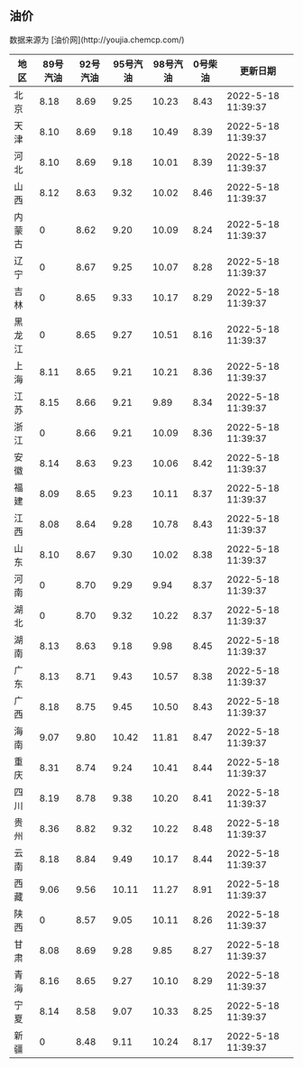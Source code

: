 
<!DOCTYPE html>
<html lang="zh-cn">
<head>
<link href="https://cdn.jsdelivr.net/gh/RookieFanzk/link/github.css" rel="stylesheet">
</head>

<body>
<h2>油价</h2>
<p>数据来源为 [油价网](http://youjia.chemcp.com/) </p>
<table>
<thead>
<tr>
<th>地区</th>
<th>89号汽油</th>
<th>92号汽油</th>
<th>95号汽油</th>
<th>98号汽油</th>
<th>0号柴油</th>
<th>更新日期</th>
</tr>
</thead>
<tbody>
<tr>
<td>北京</td>
<td>8.18</td>
<td>8.69</td>
<td>9.25</td>
<td>10.23</td>
<td>8.43</td>
<td>2022-5-18 11:39:37</td>
</tr>
<tr>
<td>天津</td>
<td>8.10</td>
<td>8.69</td>
<td>9.18</td>
<td>10.49</td>
<td>8.39</td>
<td>2022-5-18 11:39:37</td>
</tr>
<tr>
<td>河北</td>
<td>8.10</td>
<td>8.69</td>
<td>9.18</td>
<td>10.01</td>
<td>8.39</td>
<td>2022-5-18 11:39:37</td>
</tr>
<tr>
<td>山西</td>
<td>8.12</td>
<td>8.63</td>
<td>9.32</td>
<td>10.02</td>
<td>8.46</td>
<td>2022-5-18 11:39:37</td>
</tr>
<tr>
<td>内蒙古</td>
<td>0</td>
<td>8.62</td>
<td>9.20</td>
<td>10.09</td>
<td>8.24</td>
<td>2022-5-18 11:39:37</td>
</tr>
<tr>
<td>辽宁</td>
<td>0</td>
<td>8.67</td>
<td>9.25</td>
<td>10.07</td>
<td>8.28</td>
<td>2022-5-18 11:39:37</td>
</tr>
<tr>
<td>吉林</td>
<td>0</td>
<td>8.65</td>
<td>9.33</td>
<td>10.17</td>
<td>8.29</td>
<td>2022-5-18 11:39:37</td>
</tr>
<tr>
<td>黑龙江</td>
<td>0</td>
<td>8.65</td>
<td>9.27</td>
<td>10.51</td>
<td>8.16</td>
<td>2022-5-18 11:39:37</td>
</tr>
<tr>
<td>上海</td>
<td>8.11</td>
<td>8.65</td>
<td>9.21</td>
<td>10.21</td>
<td>8.36</td>
<td>2022-5-18 11:39:37</td>
</tr>
<tr>
<td>江苏</td>
<td>8.15</td>
<td>8.66</td>
<td>9.21</td>
<td>9.89</td>
<td>8.34</td>
<td>2022-5-18 11:39:37</td>
</tr>
<tr>
<td>浙江</td>
<td>0</td>
<td>8.66</td>
<td>9.21</td>
<td>10.09</td>
<td>8.36</td>
<td>2022-5-18 11:39:37</td>
</tr>
<tr>
<td>安徽</td>
<td>8.14</td>
<td>8.63</td>
<td>9.23</td>
<td>10.06</td>
<td>8.42</td>
<td>2022-5-18 11:39:37</td>
</tr>
<tr>
<td>福建</td>
<td>8.09</td>
<td>8.65</td>
<td>9.23</td>
<td>10.11</td>
<td>8.37</td>
<td>2022-5-18 11:39:37</td>
</tr>
<tr>
<td>江西</td>
<td>8.08</td>
<td>8.64</td>
<td>9.28</td>
<td>10.78</td>
<td>8.43</td>
<td>2022-5-18 11:39:37</td>
</tr>
<tr>
<td>山东</td>
<td>8.10</td>
<td>8.67</td>
<td>9.30</td>
<td>10.02</td>
<td>8.38</td>
<td>2022-5-18 11:39:37</td>
</tr>
<tr>
<td>河南</td>
<td>0</td>
<td>8.70</td>
<td>9.29</td>
<td>9.94</td>
<td>8.37</td>
<td>2022-5-18 11:39:37</td>
</tr>
<tr>
<td>湖北</td>
<td>0</td>
<td>8.70</td>
<td>9.32</td>
<td>10.22</td>
<td>8.37</td>
<td>2022-5-18 11:39:37</td>
</tr>
<tr>
<td>湖南</td>
<td>8.13</td>
<td>8.63</td>
<td>9.18</td>
<td>9.98</td>
<td>8.45</td>
<td>2022-5-18 11:39:37</td>
</tr>
<tr>
<td>广东</td>
<td>8.13</td>
<td>8.71</td>
<td>9.43</td>
<td>10.57</td>
<td>8.38</td>
<td>2022-5-18 11:39:37</td>
</tr>
<tr>
<td>广西</td>
<td>8.18</td>
<td>8.75</td>
<td>9.45</td>
<td>10.50</td>
<td>8.43</td>
<td>2022-5-18 11:39:37</td>
</tr>
<tr>
<td>海南</td>
<td>9.07</td>
<td>9.80</td>
<td>10.42</td>
<td>11.81</td>
<td>8.47</td>
<td>2022-5-18 11:39:37</td>
</tr>
<tr>
<td>重庆</td>
<td>8.31</td>
<td>8.74</td>
<td>9.24</td>
<td>10.41</td>
<td>8.44</td>
<td>2022-5-18 11:39:37</td>
</tr>
<tr>
<td>四川</td>
<td>8.19</td>
<td>8.78</td>
<td>9.38</td>
<td>10.20</td>
<td>8.41</td>
<td>2022-5-18 11:39:37</td>
</tr>
<tr>
<td>贵州</td>
<td>8.36</td>
<td>8.82</td>
<td>9.32</td>
<td>10.22</td>
<td>8.48</td>
<td>2022-5-18 11:39:37</td>
</tr>
<tr>
<td>云南</td>
<td>8.18</td>
<td>8.84</td>
<td>9.49</td>
<td>10.17</td>
<td>8.44</td>
<td>2022-5-18 11:39:37</td>
</tr>
<tr>
<td>西藏</td>
<td>9.06</td>
<td>9.56</td>
<td>10.11</td>
<td>11.27</td>
<td>8.91</td>
<td>2022-5-18 11:39:37</td>
</tr>
<tr>
<td>陕西</td>
<td>0</td>
<td>8.57</td>
<td>9.05</td>
<td>10.11</td>
<td>8.26</td>
<td>2022-5-18 11:39:37</td>
</tr>
<tr>
<td>甘肃</td>
<td>8.08</td>
<td>8.69</td>
<td>9.28</td>
<td>9.85</td>
<td>8.27</td>
<td>2022-5-18 11:39:37</td>
</tr>
<tr>
<td>青海</td>
<td>8.16</td>
<td>8.65</td>
<td>9.27</td>
<td>10.10</td>
<td>8.29</td>
<td>2022-5-18 11:39:37</td>
</tr>
<tr>
<td>宁夏</td>
<td>8.14</td>
<td>8.58</td>
<td>9.07</td>
<td>10.33</td>
<td>8.25</td>
<td>2022-5-18 11:39:37</td>
</tr>
<tr>
<td>新疆</td>
<td>0</td>
<td>8.48</td>
<td>9.11</td>
<td>10.24</td>
<td>8.17</td>
<td>2022-5-18 11:39:37</td>
</tr>
</tbody>
</table>
</body>
</html>
